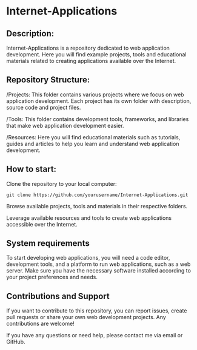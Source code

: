 # Internet-Applications

## **Description:**
Internet-Applications is a repository dedicated to web application development. Here you will find example projects, tools and educational materials related to creating applications available over the Internet.

## **Repository Structure:**
/Projects: This folder contains various projects where we focus on web application development. Each project has its own folder with description, source code and project files.

/Tools: This folder contains development tools, frameworks, and libraries that make web application development easier.

/Resources: Here you will find educational materials such as tutorials, guides and articles to help you learn and understand web application development.

## **How ​​to start:**

Clone the repository to your local computer:
```
git clone https://github.com/yourusername/Internet-Applications.git
```

Browse available projects, tools and materials in their respective folders.

Leverage available resources and tools to create web applications accessible over the Internet.

## **System requirements**
To start developing web applications, you will need a code editor, development tools, and a platform to run web applications, such as a web server. Make sure you have the necessary software installed according to your project preferences and needs.

## **Contributions and Support**
If you want to contribute to this repository, you can report issues, create pull requests or share your own web development projects. Any contributions are welcome!

If you have any questions or need help, please contact me via email or GitHub.

